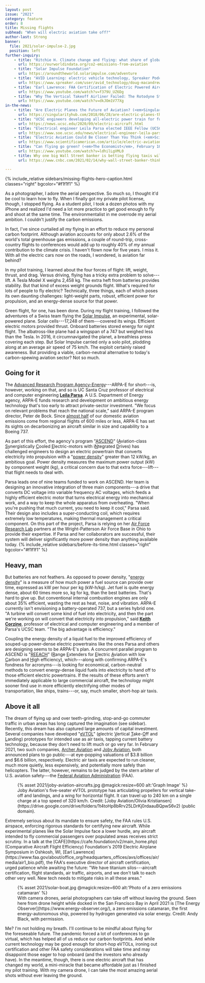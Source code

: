 ```yaml
---
layout: post
issue: "2021"
category: feature
order: 8
title: Missing flights
subhead: "When will electric aviation take off?"
author-last: Strong
banner:
  file: 2021/solar-impulse-2.jpg
  position: left
further-inquiry:
    - title: "Ritchie H. Climate change and flying: what share of global CO2 emissions come from aviation? Our World in Data Blog post, October 22, 2020"
      url: https://ourworldindata.org/co2-emissions-from-aviation
    - title: "Solar Impulse Foundation"
      url: https://aroundtheworld.solarimpulse.com/adventure
    - title: "AVID Learning: electric vehicle technology, Spreaker Podcast #65"
      url: https://www.spreaker.com/user/avid_technology/doug-macandrew-interview?autoplay=1
    - title: "Earl Lawrence: FAA Certification of Electric Powered Aircraft, CAFE Foundation, 2019 Electric Aircraft Symposium"
      url: https://www.youtube.com/watch?v=f379U_UZ6Dg
    - title: "Why The Vertical Takeoff Airliner Failed: The Rotodyne Story, CuriosityStream.com, October 23, 2019"
      url: https://www.youtube.com/watch?v=dkJOm1V77Xg
in-the-news:
    - title: "Are Electric Planes the Future of Aviation? (<em>SingularityHub</em>, June 28, 2018)"
      url: https://singularityhub.com/2018/06/28/are-electric-planes-the-future-of-aviation/
    - title: "UCSC engineers developing all-electric power train for future aircraft (UCSC News, September 15, 2020)"
      url: https://news.ucsc.edu/2020/09/electric-aircraft.html
    - title: "Electrical engineer Leila Parsa elected IEEE Fellow (UCSC News, December 8, 2020)"
      url: https://www.soe.ucsc.edu/news/electrical-engineer-leila-parsa-elected-ieee-fellow
    - title: "Electric Aviation Could Be Closer Than You Think (<em>Scientific American</em>, November 10, 2020)"
      url: https://www.scientificamerican.com/article/electric-aviation-could-be-closer-than-you-think/
    - title: "Can flying go green? (<em>The Economist</em>, February 10, 2021)"
      url: https://www.youtube.com/watch?v=ldhilLgVML0
    - title: Why one big Wall Street banker is betting flying taxis will replace helicopters (<em>CNBC EVOLVE</em>, February 14, 2021)
      url: https://www.cnbc.com/2021/02/14/why-wall-street-banker-thinks-flying-taxis-will-replace-helicopters.html

---
```

{% include_relative sidebars/missing-flights-hero-caption.html classes="right" bgcolor="#f1f1f1" %}

As a photographer, I adore the aerial perspective. So much so, I thought it'd be cool to learn how to fly. When I finally got my private pilot license, though, I stopped flying. As a student pilot, I took a dozen photos with my iPhone and realized I'd need a lot more practice to get good enough to fly and shoot at the same time. The environmentalist in me overrode my aerial ambition. I couldn't justify the carbon emissions.

In fact, I've since curtailed all my flying in an effort to reduce my personal carbon footprint. Although aviation accounts for only about 2.6% of the world's total greenhouse gas emissions, a couple of round-trip, cross-country flights to conferences would add up to roughly 40% of *my* annual contribution to the climate crisis. I haven't flown now for five years. I miss it. With all the electric cars now on the roads, I wondered, is aviation far behind?

In my pilot training, I learned about the four forces of flight: lift, weight, thrust, and drag. Versus driving, flying has a tricky extra problem to solve---lift. A Tesla Model X weighs 2,458 kg. The extra heft from batteries provides stability. But that kind of excess weight grounds flight. What's required for lots of people to fly electric? Technically, three things, each of which poses its own daunting challenges: light-weight parts, robust, efficient power for propulsion, and an energy-dense source for that power.

Green flight, for one, has been done. During my flight training, I followed the adventures of a Swiss team flying the [Solar Impulse](https://aroundtheworld.solarimpulse.com/adventure), an experimental, solar-powered plane. Solar cells---17,248 of them---covered its wings. Efficient electric motors provided thrust. Onboard batteries stored energy for night flight. The albatross-like plane had a wingspan of a 747 but weighed less than the Tesla. In 2016, it circumnavigated the planet, a breathless press covering each step. But Solar Impulse carried only a solo pilot, plodding along at an average air speed of 75 km/h. The exploit certainly raised awareness. But providing a viable, carbon-neutral alternative to today's carbon-spewing aviation sector? Not so much.

## Going for it ##

The [Advanced Research Program Agency-Energy](https://arpa-e.energy.gov/)---ARPA-E for short---is, however, working on that, and so is UC Santa Cruz professor of electrical and computer engineering [**Leila Parsa**](https://www.soe.ucsc.edu/people/leila). A U.S. Department of Energy agency, ARPA-E funds research and development on ambitious energy technology that's too early to attract private-sector investment. "We focus on relevant problems that reach the national scale," said ARPA-E program director, Peter de Bock. Since [almost half](https://arpa-e.energy.gov/technologies/programs/ascend-0) of our domestic aviation emissions come from regional flights of 600 miles or less, ARPA-E has set its sights on decarbonizing an aircraft similar in size and capability to a Boeing 737.

As part of this effort, the agency's program "[ASCEND](https://arpa-e.energy.gov/highlights/1058)" (<ins>A</ins>viation-class <ins>S</ins>ynergistically <ins>C</ins>ooled <ins>E</ins>lectric-motors with i<ins>N</ins>tegrated <ins>D</ins>rives) has challenged engineers to design an electric powertrain that converts electricity into propulsion with a "[power density](https://energyeducation.ca/encyclopedia/Energy_density_vs_power_density)" greater than 12 kW/kg, an ambitious goal. Power density measures the maximum power output (kW) by component weight (kg), a critical concern due to that extra force---lift---that flight needs to deal with.

Parsa leads one of nine teams funded to work on ASCEND. Her team is designing an innovative integration of three main components---a drive that converts DC voltage into variable frequency AC voltages, which feeds a highly efficient electric motor that turns electrical energy into mechanical work, and a way to keep the whole apparatus from overheating. "When you're pushing that much current, you need to keep it cool," Parsa said. Their design also includes a super-conducting coil, which requires extremely low temperatures, making thermal management a critical component. On this part of the project, Parsa is relying on her [Air Force Research Lab](https://www.afrl.af.mil/) partners at the Wright-Patterson Air Force Base in Ohio to provide their expertise. If Parsa and her collaborators are successful, their system will deliver significantly more power density than anything available today.
{% include_relative sidebars/before-its-time.html classes="right" bgcolor="#f1f1f1" %}

## Heavy, man ##

But batteries are not feathers. As opposed to power density, "[energy density](https://energyeducation.ca/encyclopedia/Energy_density_vs_power_density)" is a measure of how much power a fuel source can provide over time, expressed as kW per hour per kg (kW-h/kg). Jet fuel is quite energy dense, about 60 times more so, kg for kg, than the best batteries. That's hard to give up. But conventional internal combustion engines are only about 35% efficient, wasting the rest as heat, noise, and vibration. ARPA-E currently isn't envisioning a battery-operated 737, but a series hybrid one. "A turbine will convert some kind of fuel into electricity, and then the part we're working on will convert that electricity into propulsion," said [**Keith Corzine**](https://www.soe.ucsc.edu/people/corzine), professor of electrical and computer engineering and a member of Parsa's UCSC team. "The big advantage is efficiency."

Coupling the energy density of a liquid fuel to the improved efficiency of souped-up power-dense electric powertrains like the ones Parsa and others are designing seems to be ARPA-E's plan. A concurrent parallel program to ASCEND is "[REEACH](https://www.arpa-e.energy.gov/technologies/programs/reeach)" (<ins>R</ins>ange <ins>E</ins>xtenders for <ins>E</ins>lectric <ins>A</ins>viation with low <ins>C</ins>arbon and <ins>H</ins>igh efficiency), which---along with confirming ARPA-E's fondness for acronyms---is looking for economical, carbon-neutral methods to convert energy-dense liquid fuels into electricity to hand off to those efficient electric powertrains. If the results of these efforts aren't immediately applicable to large commercial aircraft, the technology might sooner find use in more efficiently electrifying other modes of transportation, like ships, trains---or, say, much smaller, short-hop air taxis.

## Above it all ##

The dream of flying up and over teeth-grinding, stop-and-go commuter traffic in urban areas has long captured the imagination (see sidebar). Recently, this dream has also captured large amounts of capital investment. Several companies have developed "[eVTOL](https://evtol.com/)" (<ins>e</ins>lectric <ins>V</ins>ertical <ins>T</ins>ake-<ins>O</ins>ff and <ins>L</ins>anding) prototypes for intended use as air taxis, tapping current battery technology, because they don't need to lift much or go very far. In February 2021, two such companies, [Archer Aviation](https://www.archer.com/) and [Joby Aviation](https://www.jobyaviation.com/), both announced plans to go public---at eye-popping valuations of \$3.8 billion and \$6.6 billion, respectively. Electric air taxis are expected to run cleaner, much more quietly, less expensively, and potentially more safely than helicopters. The latter, however, remains to be judged by the stern arbiter of U.S. aviation safety---the [Federal Aviation Administration](https://www.faa.gov/) (FAA).
<figure class="left" style="width:600px;">
  {% asset 2021/joby-aviation-aircrafts.jpg @magick:resize=600 alt:'Graph Image' %}<figcaption markdown="span">Joby Aviation's five-seater eVTOL prototype has articulating propellers for vertical take-off and landings, and a wing for horizontal flight. It can travel up to 240 km on a single charge at a top speed of 320 km/h. Credit: [Joby Aviation/Olivia Kristiansen](https://drive.google.com/drive/folders/1t4toHp8bRrv25LDrKj0rdaauBQpwS6v2) (public domain).</figcaption>
</figure>
Extremely serious about its mandate to ensure safety, the FAA rules U.S. airspace, enforcing rigorous standards for certifying new aircraft. While experimental planes like the Solar Impulse face a lower hurdle, any aircraft intended to fly commercial passengers over populated areas receives strict scrutiny. In a talk at the [CAFE](https://cafe.foundation/v2/main_home.php) (Comparative Aircraft Flight Efficiency) Foundation's 2019 Electric Airplane Symposium in Oshkosh, WI, [Earl Lawrence](https://www.faa.gov/about/office_org/headquarters_offices/avs/offices/air/media/air1_bio.pdf), the FAA's executive director of aircraft certification, urged patience while awaiting the future: "We have titanium silos---aircraft certification, flight standards, air traffic, airports, and we don't talk to each other very well. New tech needs to mitigate risks in all these areas."
<figure class="left" style="width:600px;">
  {% asset 2021/solar-boat.jpg @magick:resize=600 alt:'Photo of a zero emissions catamaran' %}<figcaption markdown="span">With camera drones, aerial photographers can take off without leaving the ground. Seen here from drone height while docked in the San Francisco Bay in April 2021 is [The Energy Observer](https://www.energy-observer.org/), a zero emissions catamaran, the first energy-autonomous ship, powered by hydrogen generated via solar energy. Credit: Andy Black, with permission.</figcaption>
</figure>
Me? I'm not holding my breath. I'll continue to be mindful about flying for the foreseeable future. The pandemic forced a lot of conferences to go virtual, which has helped all of us reduce our carbon footprints. And while current technology may be good enough for short-hop eVTOLs, ironing out certification and other FAA safety considerations will take time and may disappoint those eager to hop onboard (and the investors who already have). In the meantime, though, there is one electric aircraft that has changed my world, a mini-miracle that became affordable just as I finished my pilot training. With my camera drone, I can take the most amazing aerial shots without ever leaving the ground.
